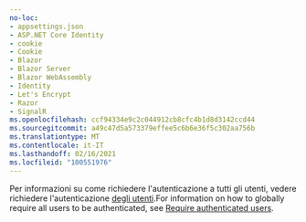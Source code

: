 ```yaml
---
no-loc:
- appsettings.json
- ASP.NET Core Identity
- cookie
- Cookie
- Blazor
- Blazor Server
- Blazor WebAssembly
- Identity
- Let's Encrypt
- Razor
- SignalR
ms.openlocfilehash: ccf94334e9c2c044912cb8cfc4b1d8d3142ccd44
ms.sourcegitcommit: a49c47d5a573379effee5c6b6e36f5c302aa756b
ms.translationtype: MT
ms.contentlocale: it-IT
ms.lasthandoff: 02/16/2021
ms.locfileid: "100551976"
---
```

<span data-ttu-id="1b7f5-101">Per informazioni su come richiedere l'autenticazione a tutti gli utenti, vedere richiedere l'autenticazione [degli utenti](xref:security/authorization/secure-data#rau).</span><span class="sxs-lookup"><span data-stu-id="1b7f5-101">For information on how to globally require all users to be authenticated, see [Require authenticated users](xref:security/authorization/secure-data#rau).</span></span>
